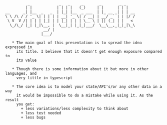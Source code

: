  ```
           _             _   _     _       _        _ _
          | |           | | | |   (_)     | |      | | |
 __      _| |__  _   _  | |_| |__  _ ___  | |_ __ _| | | __
 \ \ /\ / / '_ \| | | | | __| '_ \| / __| | __/ _` | | |/ /
  \ V  V /| | | | |_| | | |_| | | | \__ \ | || (_| | |   <
   \_/\_/ |_| |_|\__, |  \__|_| |_|_|___/  \__\__,_|_|_|\_\
                  __/ |
                 |___/
```

       * The main goal of this presentation is to spread the idea expressed in
         its title. I believe that it doesn't get enough exposure compared to
         its value

       * Though there is some information about it but more in other languages, and
         very little in typescript

       * The core idea is to model your state/API's/or any other data in a way
         it would be impossible to do a mistake while using it. As the result
         you get:
           + less variations/less complexity to think about
           + less test needed
           + less bugs

